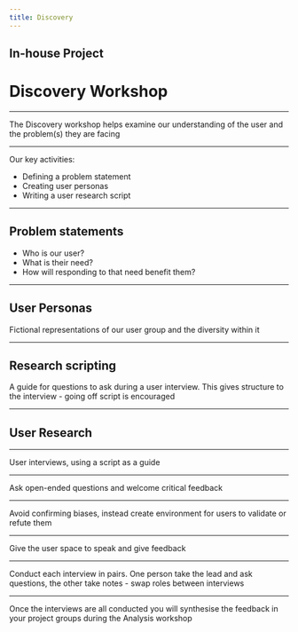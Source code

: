 ```yaml
---
title: Discovery
---
```


## In-house Project

# Discovery Workshop

---

The Discovery workshop helps examine our understanding of the user and the problem(s) they are facing

---

Our key activities:

- Defining a problem statement
- Creating user personas
- Writing a user research script

---

## Problem statements

- Who is our user?
- What is their need?
- How will responding to that need benefit them?

---

## User Personas

Fictional representations of our user group and the diversity within it

---

## Research scripting

A guide for questions to ask during a user interview. This gives structure to the interview - going off script is encouraged

---

## User Research

---

User interviews, using a script as a guide

---

Ask open-ended questions and welcome critical feedback

---

Avoid confirming biases, instead create environment for users to validate or refute them

---

Give the user space to speak and give feedback

---

Conduct each interview in pairs. One person take the lead and ask questions, the other take notes - swap roles between interviews

---

Once the interviews are all conducted you will synthesise the feedback in your project groups during the Analysis workshop

